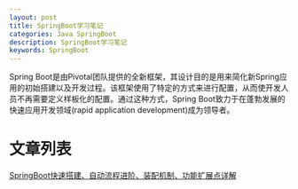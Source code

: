 ```yaml
---
layout: post
title: SpringBoot学习笔记
categories: Java SpringBoot
description: SpringBoot学习笔记
keywords: SpringBoot
---
```


Spring Boot是由Pivotal团队提供的全新框架，其设计目的是用来简化新Spring应用的初始搭建以及开发过程。该框架使用了特定的方式来进行配置，从而使开发人员不再需要定义样板化的配置。通过这种方式，Spring Boot致力于在蓬勃发展的快速应用开发领域(rapid application development)成为领导者。

# 文章列表

[SpringBoot快速搭建、自动流程进阶、装配机制、功能扩展点详解](https://baijiahao.baidu.com/s?id=1710584960591919459&wfr=spider&for=pc)